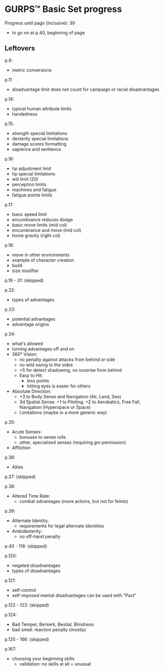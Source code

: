 # **GURPS™** Basic Set progress

Progress until page (inclusive): 39
* to go on at p.40, beginning of page

Leftovers
---------

p.9:
- metric conversions

p.11
- disadvantage limit does not count for campaign or racial disadvantages

p.14:
- typical human attribute limits
- handedness

p.15:
- strength special limitations
- dexterity special limitations
- damage scores formatting
- sapience and sentience

p.16:
- hp adjustment limit
- hp special limitations
- will limit (20)
- perception limits
- machines and fatigue
- fatigue points limits

p.17:
- basic speed limit
- encumbrance reduces dodge
- basic move limits (mid col)
- encumbrance and move (mid col)
- home gravity (right col)

p.18:
- move in other environments
- example of character creation
- build
- size modifier

p.19 - 31:
(skipped)

p.32:
- types of advantages

p.33:
- potential advantages
- advantage origins

p.34:
- what's allowed
- turning advantages off and on
- 360° Vision:
  - no penalty against attacks from behind or side
  - no wild swing to the sides
  - +5 for detect shadowing, no surprise from behind
  - Easy to Hit:
    - less points
    - hitting eyes is easier for others
- Absolute Direction:
  - +3 to Body Sense and Navigation (Air, Land, Sea)
  - 3d Spatial Sense: +1 to Piloting, +2 to Aerobatics, Free Fall, Navigation (Hyperspace or Space)
  - Limitations (maybe in a more generic way)

p.35:
- Acute Senses:
  - bonuses to sense rolls
  - other, specialized senses (requiring gm permission)
- Affliction

p.36:
- Allies

p.37:
(skipped)

p.38:
- Altered Time Rate:
  - combat advantages (more actions, but not for feints)

p.39:
- Alternate Identity:
  - requirements for legal alternate identities
- Ambidexterity:
  - no off-hand penalty

p.40 - 118:
(skipped)

p.120:
- negated disadvantages
- types of disadvantages

p.121:
- self-control
- self-imposed mental disadvantages can be used with "Pact"

p.122 - 123:
(skipped)

p.124:
- Bad Temper, Berserk, Bestial, Blindness
- bad smell: reaction penalty (mostly)

p.125 - 166:
(skipped)

p.167:
- choosing your beginning skills
  - validation: no skills at all = unusual
